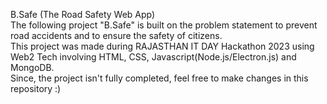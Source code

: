 B.Safe (The Road Safety Web App)<br>
The following project "B.Safe" is built on the problem statement to prevent road accidents and to ensure the safety of citizens.<br>
This project was made during RAJASTHAN IT DAY Hackathon 2023 using Web2 Tech involving HTML, CSS, Javascript(Node.js/Electron.js) and MongoDB.<br>
Since, the project isn't fully completed, feel free to make changes in this repository :)
